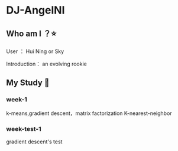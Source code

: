# DJ-AngelNI
## Who am I  ？:star:
User ： Hui Ning or Sky

Introduction： an evolving rookie  
## My Study  :notebook_with_decorative_cover:
### week-1
k-means,gradient descent，matrix factorization
K-nearest-neighbor

### week-test-1
gradient descent's test
